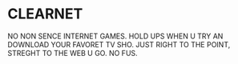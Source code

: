 CLEARNET
========

NO NON SENCE INTERNET GAMES. HOLD UPS WHEN U TRY AN DOWNLOAD YOUR FAVORET TV SHO. JUST RIGHT TO THE POINT, STREGHT TO THE WEB U GO. NO FUS.
